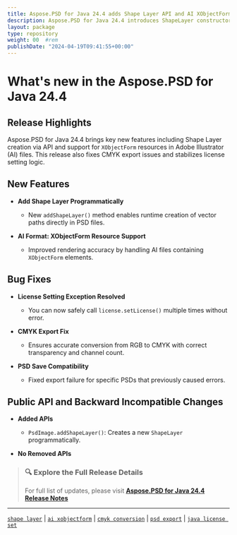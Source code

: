 ```yaml
---
title: Aspose.PSD for Java 24.4 adds Shape Layer API and AI XObjectForm Support
description: Aspose.PSD for Java 24.4 introduces ShapeLayer constructor, AI XObjectForm support, CMYK export fixes, and license reinitialization improvements.
layout: package
type: repository
weight: 00	#rem
publishDate: "2024-04-19T09:41:55+00:00"
---
```


# What's new in the Aspose.PSD for Java 24.4

## Release Highlights

Aspose.PSD for Java 24.4 brings key new features including Shape Layer creation via API and support for `XObjectForm` resources in Adobe Illustrator (AI) files. This release also fixes CMYK export issues and stabilizes license setting logic.

## New Features

- **Add Shape Layer Programmatically**
  - New `addShapeLayer()` method enables runtime creation of vector paths directly in PSD files.

- **AI Format: XObjectForm Resource Support**
  - Improved rendering accuracy by handling AI files containing `XObjectForm` elements.

## Bug Fixes

- **License Setting Exception Resolved**
  - You can now safely call `license.setLicense()` multiple times without error.

- **CMYK Export Fix**
  - Ensures accurate conversion from RGB to CMYK with correct transparency and channel count.

- **PSD Save Compatibility**
  - Fixed export failure for specific PSDs that previously caused errors.

## Public API and Backward Incompatible Changes

- **Added APIs**
  - `PsdImage.addShapeLayer()`: Creates a new `ShapeLayer` programmatically.

- **No Removed APIs**

> ### 🔍 Explore the Full Release Details  
> For full list of updates, please visit **[Aspose.PSD for Java 24.4 Release Notes](https://releases.aspose.com/psd/java/release-notes/2024/aspose-psd-for-java-24-4-release-notes/)**

---

[`shape layer`](https://search.aspose.com/q/shape-layer.html) | [`ai xobjectform`](https://search.aspose.com/q/ai-xobjectform.html) | [`cmyk conversion`](https://search.aspose.com/q/cmyk-conversion.html) | [`psd export`](https://search.aspose.com/q/psd-export.html) | [`java license set`](https://search.aspose.com/q/java-license-set.html)
